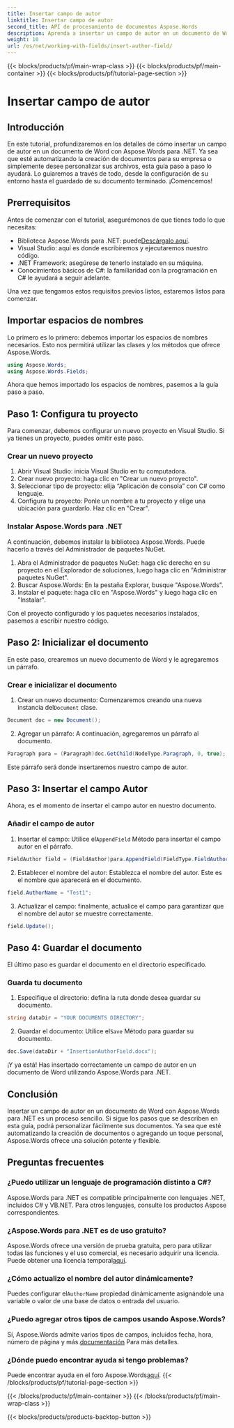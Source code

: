 ```yaml
---
title: Insertar campo de autor
linktitle: Insertar campo de autor
second_title: API de procesamiento de documentos Aspose.Words
description: Aprenda a insertar un campo de autor en un documento de Word con Aspose.Words para .NET con nuestra guía paso a paso. Perfecta para automatizar la creación de documentos.
weight: 10
url: /es/net/working-with-fields/insert-author-field/
---
```


{{< blocks/products/pf/main-wrap-class >}}
{{< blocks/products/pf/main-container >}}
{{< blocks/products/pf/tutorial-page-section >}}

# Insertar campo de autor

## Introducción

En este tutorial, profundizaremos en los detalles de cómo insertar un campo de autor en un documento de Word con Aspose.Words para .NET. Ya sea que esté automatizando la creación de documentos para su empresa o simplemente desee personalizar sus archivos, esta guía paso a paso lo ayudará. Lo guiaremos a través de todo, desde la configuración de su entorno hasta el guardado de su documento terminado. ¡Comencemos!

## Prerrequisitos

Antes de comenzar con el tutorial, asegurémonos de que tienes todo lo que necesitas:

-  Biblioteca Aspose.Words para .NET: puede[Descárgalo aquí](https://releases.aspose.com/words/net/).
- Visual Studio: aquí es donde escribiremos y ejecutaremos nuestro código.
- .NET Framework: asegúrese de tenerlo instalado en su máquina.
- Conocimientos básicos de C#: la familiaridad con la programación en C# le ayudará a seguir adelante.

Una vez que tengamos estos requisitos previos listos, estaremos listos para comenzar.

## Importar espacios de nombres

Lo primero es lo primero: debemos importar los espacios de nombres necesarios. Esto nos permitirá utilizar las clases y los métodos que ofrece Aspose.Words.

```csharp
using Aspose.Words;
using Aspose.Words.Fields;
```

Ahora que hemos importado los espacios de nombres, pasemos a la guía paso a paso.

## Paso 1: Configura tu proyecto

Para comenzar, debemos configurar un nuevo proyecto en Visual Studio. Si ya tienes un proyecto, puedes omitir este paso.

### Crear un nuevo proyecto

1. Abrir Visual Studio: inicia Visual Studio en tu computadora.
2. Crear nuevo proyecto: haga clic en "Crear un nuevo proyecto".
3. Seleccionar tipo de proyecto: elija “Aplicación de consola” con C# como lenguaje.
4. Configura tu proyecto: Ponle un nombre a tu proyecto y elige una ubicación para guardarlo. Haz clic en "Crear".

### Instalar Aspose.Words para .NET

A continuación, debemos instalar la biblioteca Aspose.Words. Puede hacerlo a través del Administrador de paquetes NuGet.

1. Abra el Administrador de paquetes NuGet: haga clic derecho en su proyecto en el Explorador de soluciones, luego haga clic en "Administrar paquetes NuGet".
2. Buscar Aspose.Words: En la pestaña Explorar, busque "Aspose.Words".
3. Instalar el paquete: haga clic en "Aspose.Words" y luego haga clic en "Instalar".

Con el proyecto configurado y los paquetes necesarios instalados, pasemos a escribir nuestro código.

## Paso 2: Inicializar el documento

En este paso, crearemos un nuevo documento de Word y le agregaremos un párrafo.

### Crear e inicializar el documento

1.  Crear un nuevo documento: Comenzaremos creando una nueva instancia del`Document` clase.

```csharp
Document doc = new Document();
```

2. Agregar un párrafo: A continuación, agregaremos un párrafo al documento.

```csharp
Paragraph para = (Paragraph)doc.GetChild(NodeType.Paragraph, 0, true);
```

Este párrafo será donde insertaremos nuestro campo de autor.

## Paso 3: Insertar el campo Autor

Ahora, es el momento de insertar el campo autor en nuestro documento.

### Añadir el campo de autor

1.  Insertar el campo: Utilice el`AppendField` Método para insertar el campo autor en el párrafo.

```csharp
FieldAuthor field = (FieldAuthor)para.AppendField(FieldType.FieldAuthor, false);
```

2. Establecer el nombre del autor: Establezca el nombre del autor. Este es el nombre que aparecerá en el documento.

```csharp
field.AuthorName = "Test1";
```

3. Actualizar el campo: finalmente, actualice el campo para garantizar que el nombre del autor se muestre correctamente.

```csharp
field.Update();
```

## Paso 4: Guardar el documento

El último paso es guardar el documento en el directorio especificado.

### Guarda tu documento

1. Especifique el directorio: defina la ruta donde desea guardar su documento.

```csharp
string dataDir = "YOUR DOCUMENTS DIRECTORY";
```

2.  Guardar el documento: Utilice el`Save` Método para guardar su documento.

```csharp
doc.Save(dataDir + "InsertionAuthorField.docx");
```

¡Y ya está! Has insertado correctamente un campo de autor en un documento de Word utilizando Aspose.Words para .NET.

## Conclusión

Insertar un campo de autor en un documento de Word con Aspose.Words para .NET es un proceso sencillo. Si sigue los pasos que se describen en esta guía, podrá personalizar fácilmente sus documentos. Ya sea que esté automatizando la creación de documentos o agregando un toque personal, Aspose.Words ofrece una solución potente y flexible.

## Preguntas frecuentes

### ¿Puedo utilizar un lenguaje de programación distinto a C#?

Aspose.Words para .NET es compatible principalmente con lenguajes .NET, incluidos C# y VB.NET. Para otros lenguajes, consulte los productos Aspose correspondientes.

### ¿Aspose.Words para .NET es de uso gratuito?

Aspose.Words ofrece una versión de prueba gratuita, pero para utilizar todas las funciones y el uso comercial, es necesario adquirir una licencia. Puede obtener una licencia temporal[aquí](https://purchase.aspose.com/temporary-license/).

### ¿Cómo actualizo el nombre del autor dinámicamente?

 Puedes configurar el`AuthorName` propiedad dinámicamente asignándole una variable o valor de una base de datos o entrada del usuario.

### ¿Puedo agregar otros tipos de campos usando Aspose.Words?

 Sí, Aspose.Words admite varios tipos de campos, incluidos fecha, hora, número de página y más.[documentación](https://reference.aspose.com/words/net/) Para más detalles.

### ¿Dónde puedo encontrar ayuda si tengo problemas?

 Puede encontrar ayuda en el foro Aspose.Words[aquí](https://forum.aspose.com/c/words/8).
{{< /blocks/products/pf/tutorial-page-section >}}

{{< /blocks/products/pf/main-container >}}
{{< /blocks/products/pf/main-wrap-class >}}

{{< blocks/products/products-backtop-button >}}
